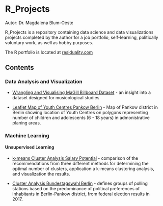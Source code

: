 # R_Projects
Autor: Dr. Magdalena Blum-Oeste

R_Projects is a repository containing data science and data visualizations projects completed by the author for a job portfolio, self-learning, politically voluntary work, as well as hobby purposes.

The R portfolio is located at [residuality.com](https://www.residuality.com/portfolio/)

## Contents

### Data Analysis and Visualization

* [Wrangling and Visualising MaGill Billboard Dataset](https://github.com/blumoestit/R_Projects/tree/master/1.%20Wrangling%20and%20Visualising%20MaGill%20Billboard%20Dataset) - an insight into a dataset designed for musicological studies.

* [Leaflet Map of Youth Centres Pankow Berlin](https://github.com/blumoestit/R_Projects/tree/master/4.%20Leaflet%20Map%20Youth%20Centres%20Pankow%20Berlin) - Map of Pankow district in Berlin showing location of Youth Centres on polygons representing number of children and adolescents (6 - 18 years) in admonistrative planing areas.


### Machine Learning

#### Unsupervised Learning

* [k-means Cluster Analysis Salary Potential](https://github.com/blumoestit/R_Projects/tree/master/2.%20k-means%20Cluster%20Analysis%20Salary%20Potential) - comparison of the recommendations from three different methods for determining the optimal number of clusters, application a k-means clustering analysis, and visualization the results.

* [Cluster Analysis Bundestagswahl Berlin](https://github.com/blumoestit/R_Projects/tree/master/3.%20Cluster%20Analysis%20Bundestagswahl%20Berlin) - defines groups of polling stations based on the predominance of political preferences of inhabitants in Berlin-Pankow district, from federal election results in 2017.
